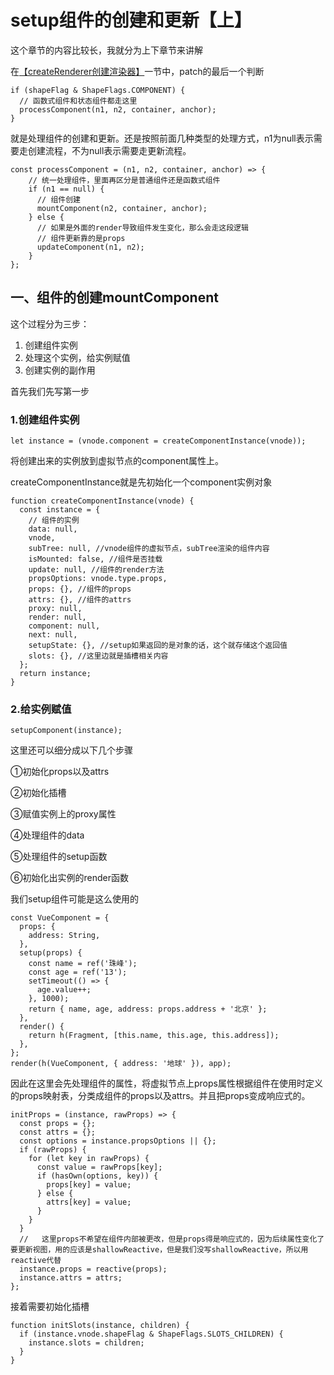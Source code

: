 # setup组件的创建和更新【上】

这个章节的内容比较长，我就分为上下章节来讲解

在[【createRenderer创建渲染器】](https://nangxif.github.io/nxf-notes/blogs/front-frame/vue3/sound-code/runtime-core/createRenderer.html)一节中，patch的最后一个判断

```
if (shapeFlag & ShapeFlags.COMPONENT) {
  // 函数式组件和状态组件都走这里
  processComponent(n1, n2, container, anchor);
}
```

就是处理组件的创建和更新。还是按照前面几种类型的处理方式，n1为null表示需要走创建流程，不为null表示需要走更新流程。

```
const processComponent = (n1, n2, container, anchor) => {
    // 统一处理组件，里面再区分是普通组件还是函数式组件
    if (n1 == null) {
      // 组件创建
      mountComponent(n2, container, anchor);
    } else {
      // 如果是外面的render导致组件发生变化，那么会走这段逻辑
      // 组件更新靠的是props
      updateComponent(n1, n2);
    }
};
```

## 一、组件的创建mountComponent

这个过程分为三步：

1. 创建组件实例
2. 处理这个实例，给实例赋值
3. 创建实例的副作用

首先我们先写第一步

### 1.创建组件实例

```
let instance = (vnode.component = createComponentInstance(vnode));
```

将创建出来的实例放到虚拟节点的component属性上。

createComponentInstance就是先初始化一个component实例对象

```
function createComponentInstance(vnode) {
  const instance = {
    // 组件的实例
    data: null,
    vnode,
    subTree: null, //vnode组件的虚拟节点，subTree渲染的组件内容
    isMounted: false, //组件是否挂载
    update: null, //组件的render方法
    propsOptions: vnode.type.props,
    props: {}, //组件的props
    attrs: {}, //组件的attrs
    proxy: null,
    render: null,
    component: null,
    next: null,
    setupState: {}, //setup如果返回的是对象的话，这个就存储这个返回值
    slots: {}, //这里边就是插槽相关内容
  };
  return instance;
}
```

### 2.给实例赋值

```
setupComponent(instance);
```

这里还可以细分成以下几个步骤

①初始化props以及attrs

②初始化插槽

③赋值实例上的proxy属性

④处理组件的data

⑤处理组件的setup函数

⑥初始化出实例的render函数

我们setup组件可能是这么使用的

```
const VueComponent = {
  props: {
    address: String,
  },
  setup(props) {
    const name = ref('珠峰');
    const age = ref('13');
    setTimeout(() => {
      age.value++;
    }, 1000);
    return { name, age, address: props.address + '北京' };
  },
  render() {
    return h(Fragment, [this.name, this.age, this.address]);
  },
};
render(h(VueComponent, { address: '地球' }), app);
```

因此在这里会先处理组件的属性，将虚拟节点上props属性根据组件在使用时定义的props映射表，分类成组件的props以及attrs。并且把props变成响应式的。

```
initProps = (instance, rawProps) => {
  const props = {};
  const attrs = {};
  const options = instance.propsOptions || {};
  if (rawProps) {
    for (let key in rawProps) {
      const value = rawProps[key];
      if (hasOwn(options, key)) {
        props[key] = value;
      } else {
        attrs[key] = value;
      }
    }
  }
  //   这里props不希望在组件内部被更改，但是props得是响应式的，因为后续属性变化了要更新视图，用的应该是shallowReactive，但是我们没写shallowReactive，所以用reactive代替
  instance.props = reactive(props);
  instance.attrs = attrs;
};
```

接着需要初始化插槽

```
function initSlots(instance, children) {
  if (instance.vnode.shapeFlag & ShapeFlags.SLOTS_CHILDREN) {
    instance.slots = children;
  }
}
```

